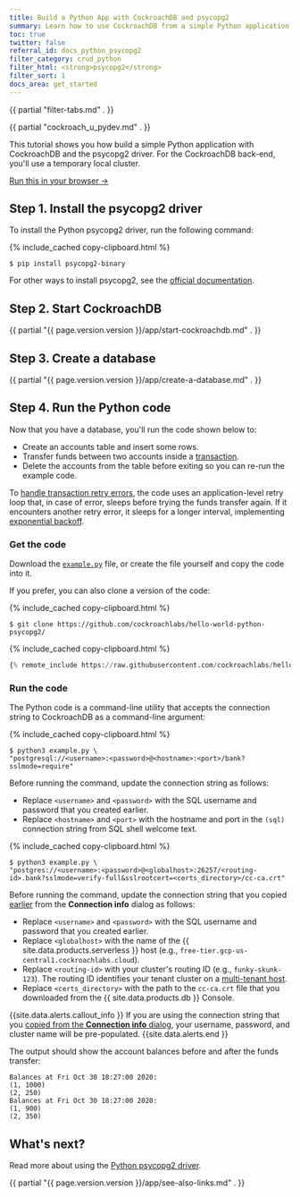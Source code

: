 ```yaml
---
title: Build a Python App with CockroachDB and psycopg2
summary: Learn how to use CockroachDB from a simple Python application with the psycopg2 driver.
toc: true
twitter: false
referral_id: docs_python_psycopg2
filter_category: crud_python
filter_html: <strong>psycopg2</strong>
filter_sort: 1
docs_area: get_started
---
```


{{ partial "filter-tabs.md" . }}

{{ partial "cockroach_u_pydev.md" . }}

This tutorial shows you how build a simple Python application with CockroachDB and the psycopg2 driver. For the CockroachDB back-end, you'll use a temporary local cluster.

<div class="clearfix">
  <a class="btn btn-outline-primary" href="../tutorials/build-a-python-app-with-cockroachdb-interactive.html" target="_blank">Run this in your browser &rarr;</a>
</div>

## Step 1. Install the psycopg2 driver

To install the Python psycopg2 driver, run the following command:

{% include_cached copy-clipboard.html %}
~~~ shell
$ pip install psycopg2-binary
~~~

For other ways to install psycopg2, see the [official documentation](http://initd.org/psycopg/docs/install.html).

## Step 2. Start CockroachDB

{{ partial "{{ page.version.version }}/app/start-cockroachdb.md" . }}

## Step 3. Create a database

{{ partial "{{ page.version.version }}/app/create-a-database.md" . }}

## Step 4. Run the Python code

Now that you have a database, you'll run the code shown below to:

- Create an accounts table and insert some rows.
- Transfer funds between two accounts inside a [transaction](transactions.html).
- Delete the accounts from the table before exiting so you can re-run the example code.

To [handle transaction retry errors](error-handling-and-troubleshooting.html#transaction-retry-errors), the code uses an application-level retry loop that, in case of error, sleeps before trying the funds transfer again. If it encounters another retry error, it sleeps for a longer interval, implementing [exponential backoff](https://en.wikipedia.org/wiki/Exponential_backoff).

### Get the code

Download the [`example.py`](https://raw.githubusercontent.com/cockroachlabs/hello-world-python-psycopg2/master/example.py) file, or create the file yourself and copy the code into it.

If you prefer, you can also clone a version of the code:

{% include_cached copy-clipboard.html %}
~~~ shell
$ git clone https://github.com/cockroachlabs/hello-world-python-psycopg2/
~~~

{% include_cached copy-clipboard.html %}
~~~ python
{% remote_include https://raw.githubusercontent.com/cockroachlabs/hello-world-python-psycopg2/master/example.py %}
~~~

### Run the code

The Python code is a command-line utility that accepts the connection string to CockroachDB as a command-line argument:

<section class="filter-content" markdown="1" data-scope="local">

{% include_cached copy-clipboard.html %}
~~~ shell
$ python3 example.py \
"postgresql://<username>:<password>@<hostname>:<port>/bank?sslmode=require"
~~~

Before running the command, update the connection string as follows:

- Replace `<username>` and `<password>` with the SQL username and password that you created earlier.
- Replace `<hostname>` and `<port>` with the hostname and port in the `(sql)` connection string from SQL shell welcome text.

</section>

<section class="filter-content" markdown="1" data-scope="cockroachcloud">

{% include_cached copy-clipboard.html %}
~~~ shell
$ python3 example.py \
"postgres://<username>:<password>@<globalhost>:26257/<routing-id>.bank?sslmode=verify-full&sslrootcert=<certs_directory>/cc-ca.crt"
~~~

Before running the command, update the connection string that you copied [earlier](#set-up-your-cluster-connection) from the **Connection info** dialog as follows:

- Replace `<username>` and `<password>` with the SQL username and password that you created earlier.
- Replace `<globalhost>` with the name of the {{ site.data.products.serverless }} host (e.g., `free-tier.gcp-us-central1.cockroachlabs.cloud`).
- Replace `<routing-id>` with your cluster's routing ID (e.g., `funky-skunk-123`). The routing ID identifies your tenant cluster on a [multi-tenant host](../cockroachcloud/architecture.html#architecture).
- Replace `<certs_directory>` with the path to the `cc-ca.crt` file that you downloaded from the {{ site.data.products.db }} Console.

{{site.data.alerts.callout_info }}
If you are using the connection string that you [copied from the **Connection info** dialog](#set-up-your-cluster-connection), your username, password, and cluster name will be pre-populated.
{{site.data.alerts.end }}

</section>

The output should show the account balances before and after the funds transfer:

~~~
Balances at Fri Oct 30 18:27:00 2020:
(1, 1000)
(2, 250)
Balances at Fri Oct 30 18:27:00 2020:
(1, 900)
(2, 350)
~~~

## What's next?

Read more about using the [Python psycopg2 driver](http://initd.org/psycopg/docs/).

{{ partial "{{ page.version.version }}/app/see-also-links.md" . }}
